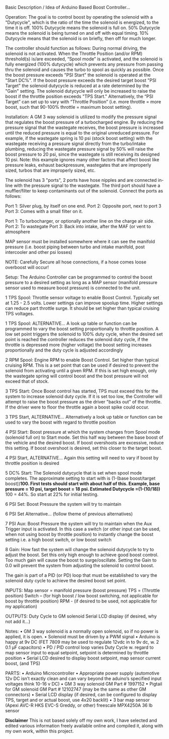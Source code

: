 Basic Description / Idea of Arduino Based Boost Controller...


Operation:
The goal is to control boost by operating the solenoid with a "Dutycycle", which is the ratio of  the time the solenoid is energized, to the time it is off.  100% Dutycycle means the solenoid is full on.  50% Dutycycle means the solenoid is being turned on and off with equal timing.  10% Dutycycle means that the solenoid is on briefly, then off for much longer.

The controller should function as follows:  During normal driving, the solenoid is not activated.  When the Throttle Position (and/or RPM) threshold(s) is/are exceeded, “Spool mode” is activated, and the solenoid is fully energized (100% dutycycle) which prevents any pressure from passing thru the solenoid and causes the turbo to spool as quickly as possible.  Once the boost pressure exceeds "PSI Start" the solenoid is operated at the "Start DC%".  If the boost pressure exceeds the desired target boost "PSI Target" the solenoid dutycycle is reduced at a rate determined by the "Gain" setting.  The solenoid dutycycle will only be increased to raise the boost if the throttle position exceeds "TPS Start." Alternatively, the “PSI Target” can set up to vary with “Throttle Position” (i.e. more throttle = more boost, such that 90-100% throttle = maximum boost setting).

Installation:
A GM 3 way solenoid is utilized to modify the pressure signal that regulates the boost pressure of a turbocharged engine.  By reducing the pressure signal that the wastegate receives, the boost pressure is increased until the reduced pressure is equal to the original unreduced pressure.  For example, if the wastegate spring is 10 psi (stock boost setting) with the wastegate receiving a pressure signal directly from the turbo/intake plumbing,  reducing the wastegate pressure signal by 50% will raise the boost pressure to 20 psi,  since the wastegate is still receiving its designed 10 psi.  Note: this example ignores many other factors that affect boost like pressure leaks, exhaust backpressure, wastegates that are improperly sized, turbos that are improperly sized, etc.

The solenoid has 3 "ports", 2 ports have hose nipples and are connected in-line with the pressure signal to the wastegate.  The third port should have a muffler/filter to keep contaminants out of the solenoid.  Connect the ports as follows:

Port 1: Silver plug, by itself on one end.
Port 2: Opposite port, next to port 3
Port 3: Comes with a small filter on it.

Port 1: To turbocharger, or optionally another line on the charge air side.
Port 2: To wastegate
Port 3: Back into intake, after the MAF (or vent to atmosphere

MAP sensor must be installed somewhere where it can see the manifold pressure (i.e. boost piping between turbo and intake manifold, post intercooler and other psi losses)

NOTE:  Carefully Secure all hose connections,  if a hose comes loose overboost will occur!

Setup:
The Arduino Controller can be programmed to control the boost pressure to a desired setting as long as a MAP sensor (manifold pressure sensor used to measure boost pressure) is connected to the unit.

1	TPS Spool:  Throttle sensor voltage to enable Boost Control.  Typically set at 1.25 - 2.5 volts.  Lower settings can improve spoolup time.  Higher settings can reduce part throttle surge.  It should be set higher than typical cruising TPS voltages.

1		TPS Spool: ALTERNATIVE… A look up table or function can be programmed to vary the boost setting proportionally to throttle position. A low set point triggers the solenoid to 100% duty cycle, when the desired set point is reached the controller reduces the solenoid duty cycle, if the throttle is depressed more (higher voltage) the boost setting increases proportionally and the duty cycle is adjusted accordingly

2	RPM Spool: Engine RPM to enable Boost Control.  Set higher than typical cruising RPM.
This is a set point that can be used if desired to prevent the solenoid from activating until a given RPM. If this is set high enough, only the wastegate spring will control boost and the bost pressure will not exceed that of stock.

3	TPS Start:  Once Boost control has started, TPS must exceed this for the system to increase solenoid duty cycle.  If it is set too low, the Controller will attempt to raise the boost pressure as the driver "backs out" of the throttle.  If the driver were to floor the throttle again a boost spike could occur.

3		TPS Start, ALTERNATIVE… Alternatively a look up table or function can be used to vary the boost with regard to throttle position

4	PSI Start:  Boost pressure at which the system changes from Spool mode (solenoid full on) to Start mode.  Set this half way between the base boost of the vehicle and the desired boost.  If boost overshoots are excessive, reduce this setting.  If boost overshoot is desired, set this closer to the target boost.

4		PSI Start, ALTERNATIVE… Again this setting will need to vary if boost by throttle position is desired

5	DC% Start:  The Solenoid dutycycle that is set when spool mode completes.  The approximate setting to start with is (1-(base boost/target boost))**100.  First tests should start with about half of this.  Example, base pressure = 10 psi,  target boost = 18 psi.  Estimated Dutycycle =(1-(10/18))** 100 =  44%.  So start at 22% for initial testing.

6	PSI Set:  Boost Pressure the system will try to maintain

6		PSI Set Alternative… (follow theme of previous alternatives)

7	PSI Aux:  Boost Pressure the system will try to maintain when the Aux Trigger input is activated. In this case a switch (or other input can be used, when not using boost by throttle position) to instantly change the boost setting i.e. a high boost switch, or low boost switch

8	Gain:  How fast the system will change the solenoid dutycycle to try to adjust the boost.  Set this only high enough to achieve good boost control.  Too much gain will cause the boost to surge/oscillate.  Setting the Gain to 0.0 will prevent the system from adjusting the solenoid to control boost.

The gain is part of a PID (or PD) loop that must be established to vary the solenoid duty cycle to achieve the desired boost set point.


INPUTS:
Map sensor = manifold pressure (boost pressure)
TPS = (Throttle position)
Switch – (for high boost / low boost switching, not applicable for boost by throttle position)
RPM - (if desired to be used, not applicable for my application)

OUTPUTS:
Duty Cycle to GM solenoid
Serial LCD display (if desired, why not add it…)


Notes:
•	GM 3 way solenoid is a normally open solenoid, so if no power is applied, it is open.
•	Solenoid must be driven by a PWM signal
•	Arduino is happy at 9v DC (FET 7809 may be used to regulate 12vdc in to 9v dc, w. 2 0.1 µF capacitors)
•	PD / PID control loop varies Duty Cycle w. regard to map sensor input to equal setpoint, setpoint is determined by throttle position
•	Serial LCD desired to display boost setpoint, map sensor current boost, (and TPS)

PARTS:
•	Arduino Microcontroller
•	Appropriate power supply (automotive 12v DC isn’t exactly clean and can vary beyond the aduino’s specified input voltages think 10-16 v DC)
•	GM 3 way solenoid GM Part # 1997152
•	Pigtail for GM solenoid GM Part # 12102747 (may be the same as other GM connectors)
•	Serial LCD display (if desired, can be configured to display TPS, target and or actual boost, use 4x20 backlit)
•	3 bar map sensor (Apexi AVC-R HKS EVC-S Greddy, or other) freescale MPX4250A 36 lb sensor

**Disclaimer** This is not based solely off my own work, I have selected and edited various information freely available online and compiled it, along with my own work, within this project.